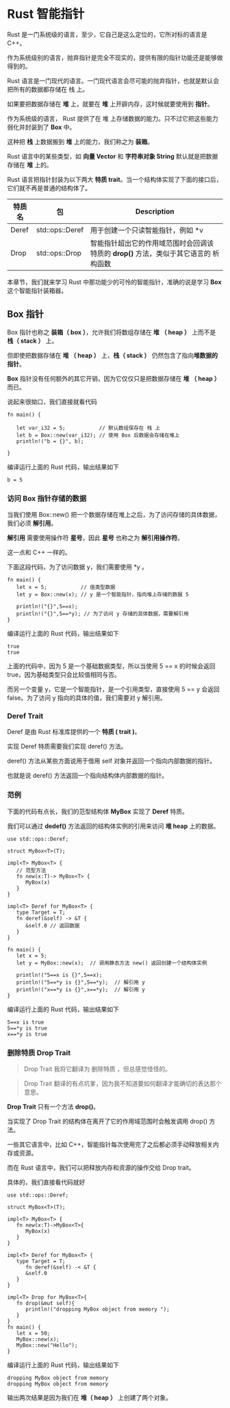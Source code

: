 # Rust 智能指针

Rust 是一门系统级的语言，至少，它自己是这么定位的，它所对标的语言是 C++。

作为系统级别的语言，抛弃指针是完全不现实的，提供有限的指针功能还是能够做得到的。

Rust 语言是一门现代的语言。一门现代语言会尽可能的抛弃指针，也就是默认会把所有的数据都存储在 栈 上。

如果要把数据存储在 **堆** 上，就要在 **堆** 上开辟内存，这时候就要使用到 **指针**。

作为系统级的语言， Rust 提供了在 堆 上存储数据的能力。只不过它把这些能力弱化并封装到了 **Box** 中。

这种把 **栈** 上数据搬到 **堆** 上的能力，我们称之为 **装箱**。

Rust 语言中的某些类型，如 **向量 Vector** 和 **字符串对象 String** 默认就是把数据存储在 **堆** 上的。

Rust 语言把指针封装为以下两大 **特质 trait**。当一个结构体实现了下面的接口后，它们就不再是普通的结构体了。

|特质名|	包|	Description|
|--|--|--|
|Deref|	std::ops::Deref|	用于创建一个只读智能指针，例如 *v|
|Drop|	std::ops::Drop|	智能指针超出它的作用域范围时会回调该特质的 **drop()** 方法，类似于其它语言的 析构函数|

本章节，我们就来学习 Rust 中那功能少的可怜的智能指针，准确的说是学习 **Box** 这个智能指针装箱器。

## Box 指针
Box 指针也称之 **装箱（ box ）**，允许我们将数组存储在 **堆 （ heap ）** 上而不是 **栈（ stack ）** 上。

但即使把数据存储在 **堆 （ heap ）** 上，**栈（ stack ）** 仍然包含了指向**堆数据的指针**。

**Box** 指针没有任何额外的其它开销，因为它仅仅只是把数据存储在 **堆 （ heap ）** 而已。

说起来很拗口，我们直接就看代码

```
fn main() {

   let var_i32 = 5;           // 默认数组保存在 栈 上
   let b = Box::new(var_i32); // 使用 Box 后数据会存储在堆上
   println!("b = {}", b);

}
```
编译运行上面的 Rust 代码，输出结果如下

```
b = 5
```

### 访问 Box 指针存储的数据

当我们使用 Box::new() 把一个数据存储在堆上之后，为了访问存储的具体数据，我们必须 **解引用**。

**解引用** 需要使用操作符 **星号**，因此 **星号** 也称之为 **解引用操作符**。

这一点和 C++ 一样的。

下面这段代码，为了访问数据 y，我们需要使用 *y 。

```
fn main() {
   let x = 5;           // 值类型数据
   let y = Box::new(x); // y 是一个智能指针，指向堆上存储的数据 5 

   println!("{}",5==x);
   println!("{}",5==*y); // 为了访问 y 存储的具体数据，需要解引用
}
```

编译运行上面的 Rust 代码，输出结果如下

```
true
true
```

上面的代码中，因为 5 是一个基础数据类型，所以当使用 5 == x 的时候会返回 true，因为基础类型只会比较值相同与否。

而另一个变量 y，它是一个智能指针，是一个引用类型，直接使用 5 == y 会返回 false。为了访问 y 指向的具体的值，我们需要对 y 解引用。

### Deref Trait

Deref 是由 Rust 标准库提供的一个 **特质 ( trait )**。

实现 Deref 特质需要我们实现 deref() 方法。

deref() 方法从某些方面说用于借用 self 对象并返回一个指向内部数据的指针。

也就是说 deref() 方法返回一个指向结构体内部数据的指针。

### 范例

下面的代码有点长，我们的范型结构体 **MyBox** 实现了 **Deref** 特质。

我们可以通过 **dedef()** 方法返回的结构体实例的引用来访问 **堆 heap** 上的数据。

```
use std::ops::Deref;

struct MyBox<T>(T);

impl<T> MyBox<T> { 
   // 范型方法
   fn new(x:T)-> MyBox<T> {
      MyBox(x)
   }
}

impl<T> Deref for MyBox<T> {
   type Target = T;
   fn deref(&self) -> &T {
      &self.0 // 返回数据
   }
}

fn main() {
   let x = 5;
   let y = MyBox::new(x);  // 调用静态方法 new() 返回创建一个结构体实例

   println!("5==x is {}",5==x);
   println!("5==*y is {}",5==*y);  // 解引用 y
   println!("x==*y is {}",x==*y);  // 解引用 y
}
```

编译运行上面的 Rust 代码，输出结果如下

```
5==x is true
5==*y is true
x==*y is true
```

### 删除特质 Drop Trait

> Drop Trait 我将它翻译为 删除特质 ，但总感觉怪怪的。

> Drop Trait 翻译的有点坑爹，因为我不知道要如何翻译才能确切的表达那个意思。

**Drop Trait** 只有一个方法 **drop()**。

当实现了 Drop Trait 的结构体在离开了它的作用域范围时会触发调用 drop() 方法。

一些其它语言中，比如 C++，智能指针每次使用完了之后都必须手动释放相关内存或资源。

而在 Rust 语言中，我们可以把释放内存和资源的操作交给 Drop trait。

具体的，我们直接看代码就好

```
use std::ops::Deref;

struct MyBox<T>(T);

impl<T> MyBox<T> {
   fn new(x:T)->MyBox<T>{
      MyBox(x)
   }
}

impl<T> Deref for MyBox<T> {
   type Target = T;
      fn deref(&self) -< &T {
      &self.0
   }
}

impl<T> Drop for MyBox<T>{
   fn drop(&mut self){
      println!("dropping MyBox object from memory ");
   }
}
fn main() {
   let x = 50;
   MyBox::new(x);
   MyBox::new("Hello");
}
```

编译运行上面的 Rust 代码，输出结果如下

```
dropping MyBox object from memory
dropping MyBox object from memory
```

输出两次结果是因为我们在 **堆（ heap ）** 上创建了两个对象。